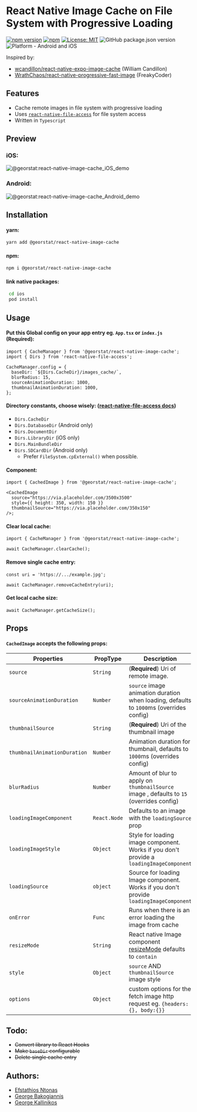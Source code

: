 # React Native Image Cache on File System with Progressive Loading

[![npm version](https://img.shields.io/npm/v/@georstat/react-native-image-cache.svg?style=for-the-badge)](https://www.npmjs.com/package/@georstat/react-native-image-cache)
[![npm](https://img.shields.io/npm/dt/@georstat/react-native-image-cache.svg?style=for-the-badge)](https://www.npmjs.com/package/@georstat/react-native-image-cache)
[![License: MIT](https://img.shields.io/badge/License-MIT-green.svg?style=for-the-badge)](https://opensource.org/licenses/MIT)
![GitHub package.json version](https://img.shields.io/github/package-json/v/georstat/react-native-image-cache?style=for-the-badge)
![Platform - Android and iOS](https://img.shields.io/badge/platform-Android%20%7C%20iOS-blue.svg?style=for-the-badge)

Inspired by:

- [wcandillon/react-native-expo-image-cache](https://github.com/wcandillon/react-native-expo-image-cache) (William Candillon)
- [WrathChaos/react-native-progressive-fast-image](https://github.com/WrathChaos/react-native-progressive-fast-image) (FreakyCoder)

## Features

- Cache remote images in file system with progressive loading
- Uses [`react-native-file-access`](https://github.com/alpha0010/react-native-file-access) for file system access
- Written in `Typescript`

## Preview

### iOS:

![@georstat:react-native-image-cache_iOS_demo](https://user-images.githubusercontent.com/717975/117460761-85fd8f00-af55-11eb-8804-69c008bfeb8d.gif)

### Android:

![@georstat:react-native-image-cache_Android_demo](https://user-images.githubusercontent.com/717975/117491773-4ba5e900-af79-11eb-8ae1-99604b47c55c.gif)

## Installation

#### yarn:

```bash
yarn add @georstat/react-native-image-cache
```

#### npm:

```bash
npm i @georstat/react-native-image-cache
```

#### link native packages:
```bash
 cd ios
 pod install
```

## Usage

#### Put this Global config on your app entry eg. `App.tsx` or `index.js` (**Required**):

```tsx
import { CacheManager } from '@georstat/react-native-image-cache';
import { Dirs } from 'react-native-file-access';

CacheManager.config = {
  baseDir: `${Dirs.CacheDir}/images_cache/`,
  blurRadius: 15,
  sourceAnimationDuration: 1000,
  thumbnailAnimationDuration: 1000,
};
```

#### Directory constants, choose wisely: ([react-native-file-access docs](https://github.com/alpha0010/react-native-file-access#directory-constants))

- `Dirs.CacheDir`
- `Dirs.DatabaseDir` (Android only)
- `Dirs.DocumentDir`
- `Dirs.LibraryDir` (iOS only)
- `Dirs.MainBundleDir`
- `Dirs.SDCardDir` (Android only)
  - Prefer `FileSystem.cpExternal()` when possible.

#### Component:

```tsx
import { CachedImage } from '@georstat/react-native-image-cache';

<CachedImage
  source="https://via.placeholder.com/3500x3500"
  style={{ height: 350, width: 150 }}
  thumbnailSource="https://via.placeholder.com/350x150"
/>;
```

#### Clear local cache:

```tsx
import { CacheManager } from '@georstat/react-native-image-cache';

await CacheManager.clearCache();
```

#### Remove single cache entry:

```tsx
const uri = 'https://.../example.jpg';

await CacheManager.removeCacheEntry(uri);
```

#### Get local cache size:

```tsx
await CacheManager.getCacheSize();
```

## Props

#### `CachedImage` accepts the following props:

| Properties                   | PropType     | Description                                                                                                    |
| ---------------------------- | ------------ | -------------------------------------------------------------------------------------------------------------- |
| `source`                     | `String`     | (**Required**) Uri of remote image.                                                                            |
| `sourceAnimationDuration`    | `Number`     | `source` image animation duration when loading, defaults to `1000`ms (overrides config)                        |
| `thumbnailSource`            | `String`     | (**Required**) Uri of the thumbnail image                                                                      |
| `thumbnailAnimationDuration` | `Number`     | Animation duration for thumbnail, defaults to `1000`ms (overrides config)                                      |
| `blurRadius`                 | `Number`     | Amount of blur to apply on `thumbnailSource` image , defaults to `15` (overrides config)                       |
| `loadingImageComponent`      | `React.Node` | Defaults to an image with the `loadingSource` prop                                                             |
| `loadingImageStyle`          | `Object`     | Style for loading image component. Works if you don't provide a `loadingImageComponent`                        |
| `loadingSource`              | `object`     | Source for loading Image component. Works if you don't provide `loadingImageComponent`                         |
| `onError`                    | `Func`       | Runs when there is an error loading the image from cache                                                       |
| `resizeMode`                 | `String`     | React native Image component [resizeMode](https://reactnative.dev/docs/image#resizemode) defaults to `contain` |
| `style`                      | `Object`     | `source` AND `thumbnailSource` image style                                                                     |
| `options`                    | `Object`     | custom options for the fetch image http request eg. `{headers:{}, body:{}}`                                    |

## Todo:

- ~~Convert library to React Hooks~~
- ~~Make `baseDir` configurable~~
- ~~Delete single cache entry~~

## Authors:

- [Efstathios Ntonas](https://github.com/efstathiosntonas)
- [George Bakogiannis](https://github.com/geobako)
- [George Kallinikos](https://github.com/giokallis)
